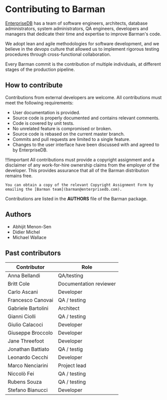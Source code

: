 # Contributing to Barman

[EnterpriseDB](https://www.enterprisedb.com/) has a team of software engineers, architects, database administrators, system administrators, QA engineers, developers and managers that dedicate their time and expertise to improve Barman's code. 

We adopt lean and agile methodologies for software development, and we believe in the *devops* culture that allowed us to implement rigorous testing procedures through cross-functional collaboration. 

Every Barman commit is the contribution of multiple individuals, at different stages of the production pipeline.

## How to contribute
Contributions from external developers are welcome.  All contributions must meet the following requirements: 

-   User documentation is provided.
-   Source code is properly documented and contains relevant comments.
-   Code is covered by unit tests.
-   No unrelated feature is compromised or broken.
-   Source code is rebased on the current master branch.
-   Commits and pull requests are limited to a single feature.
-   Changes to the user interface have been discussed with and agreed to by EnterpriseDB.

!!!important
    All contributions must provide a copyright assignment and a disclaimer of any work-for-hire ownership claims from the employer of the developer.  This provides assurance that all of the Barman distribution remains free.  
    
    You can obtain a copy of the relevant Copyright Assignment Form by emailing the [Barman team](barman@enterprisedb.com).

Contributions are listed in the **AUTHORS** file of the Barman package.
    
## Authors
-   Abhijit Menon-Sen
-   Didier Michel
-   Michael Wallace

## Past contributors

|**Contributor**   | **Role** |
|--------------|------------------------------------------------|
|Anna Bellandi |  QA/testing |
| Britt Cole |Documentation reviewer|
| Carlo Ascani | Developer| 
| Francesco Canovai |QA / testing| 
| Gabriele Bartolini |Architect| 
| Gianni Ciolli |QA / testing| 
| Giulio Calacoci |Developer| 
| Giuseppe Broccolo |Developer| 
| Jane Threefoot |Developer| 
| Jonathan Battiato | QA / testig| 
| Leonardo Cecchi |Developer| 
| Marco Nenciarini |Project lead| 
| Niccolò Fei |QA / testing| 
| Rubens Souza |QA / testing| 
| Stefano Bianucci |Developer| 